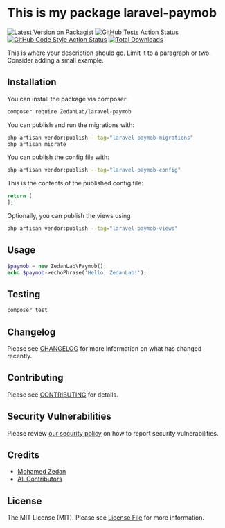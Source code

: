 


# This is my package laravel-paymob

[![Latest Version on Packagist](https://img.shields.io/packagist/v/ZedanLab/laravel-paymob.svg?style=flat-square)](https://packagist.org/packages/ZedanLab/laravel-paymob)
[![GitHub Tests Action Status](https://img.shields.io/github/workflow/status/ZedanLab/laravel-paymob/run-tests?label=tests)](https://github.com/ZedanLab/laravel-paymob/actions?query=workflow%3Arun-tests+branch%3Amain)
[![GitHub Code Style Action Status](https://img.shields.io/github/workflow/status/ZedanLab/laravel-paymob/Check%20&%20fix%20styling?label=code%20style)](https://github.com/ZedanLab/laravel-paymob/actions?query=workflow%3A"Check+%26+fix+styling"+branch%3Amain)
[![Total Downloads](https://img.shields.io/packagist/dt/ZedanLab/laravel-paymob.svg?style=flat-square)](https://packagist.org/packages/ZedanLab/laravel-paymob)

This is where your description should go. Limit it to a paragraph or two. Consider adding a small example.



## Installation

You can install the package via composer:

```bash
composer require ZedanLab/laravel-paymob
```

You can publish and run the migrations with:

```bash
php artisan vendor:publish --tag="laravel-paymob-migrations"
php artisan migrate
```

You can publish the config file with:

```bash
php artisan vendor:publish --tag="laravel-paymob-config"
```

This is the contents of the published config file:

```php
return [
];
```

Optionally, you can publish the views using

```bash
php artisan vendor:publish --tag="laravel-paymob-views"
```

## Usage

```php
$paymob = new ZedanLab\Paymob();
echo $paymob->echoPhrase('Hello, ZedanLab!');
```

## Testing

```bash
composer test
```

## Changelog

Please see [CHANGELOG](CHANGELOG.md) for more information on what has changed recently.

## Contributing

Please see [CONTRIBUTING](https://github.com/spatie/.github/blob/main/CONTRIBUTING.md) for details.

## Security Vulnerabilities

Please review [our security policy](../../security/policy) on how to report security vulnerabilities.

## Credits

- [Mohamed Zedan](https://github.com/ZedanLab)
- [All Contributors](../../contributors)

## License

The MIT License (MIT). Please see [License File](LICENSE.md) for more information.
